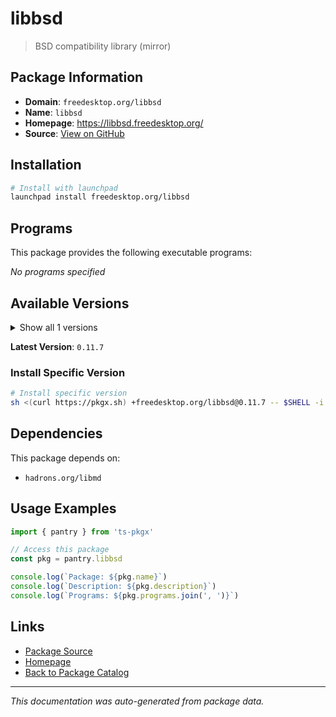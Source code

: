 # libbsd

> BSD compatibility library (mirror)

## Package Information

- **Domain**: `freedesktop.org/libbsd`
- **Name**: `libbsd`
- **Homepage**: https://libbsd.freedesktop.org/
- **Source**: [View on GitHub](https://github.com/pkgxdev/pantry/tree/main/projects/freedesktop.org/libbsd/package.yml)

## Installation

```bash
# Install with launchpad
launchpad install freedesktop.org/libbsd
```

## Programs

This package provides the following executable programs:

*No programs specified*

## Available Versions

<details>
<summary>Show all 1 versions</summary>

- `0.11.7`

</details>

**Latest Version**: `0.11.7`

### Install Specific Version

```bash
# Install specific version
sh <(curl https://pkgx.sh) +freedesktop.org/libbsd@0.11.7 -- $SHELL -i
```

## Dependencies

This package depends on:

- `hadrons.org/libmd`

## Usage Examples

```typescript
import { pantry } from 'ts-pkgx'

// Access this package
const pkg = pantry.libbsd

console.log(`Package: ${pkg.name}`)
console.log(`Description: ${pkg.description}`)
console.log(`Programs: ${pkg.programs.join(', ')}`)
```

## Links

- [Package Source](https://github.com/pkgxdev/pantry/tree/main/projects/freedesktop.org/libbsd/package.yml)
- [Homepage](https://libbsd.freedesktop.org/)
- [Back to Package Catalog](../../../package-catalog.md)

---

*This documentation was auto-generated from package data.*
